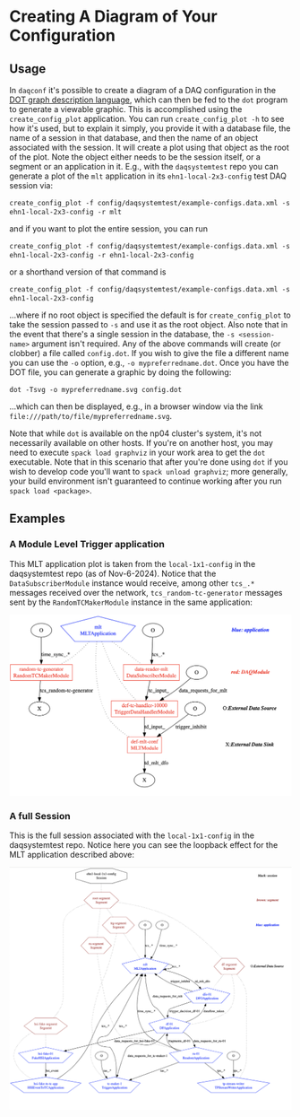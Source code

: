
# Creating A Diagram of Your Configuration

## Usage

In `daqconf` it's possible to create a diagram of a DAQ configuration in the [DOT graph description language](https://en.wikipedia.org/wiki/DOT_(graph_description_language)), which can then be fed to the `dot` program to generate a viewable graphic. This is accomplished using the `create_config_plot` application. You can run `create_config_plot -h` to see how it's used, but to explain it simply, you provide it with a database file, the name of a session in that database, and then the name of an object associated with the session. It will create a plot using that object as the root of the plot. Note the object either needs to be the session itself, or a segment or an application in it. E.g., with the `daqsystemtest` repo you can generate a plot of the `mlt` application in its `ehn1-local-2x3-config` test DAQ session via:
```
create_config_plot -f config/daqsystemtest/example-configs.data.xml -s ehn1-local-2x3-config -r mlt
```
and if you want to plot the entire session, you can run
```
create_config_plot -f config/daqsystemtest/example-configs.data.xml -s ehn1-local-2x3-config -r ehn1-local-2x3-config
```
or a shorthand version of that command is
```
create_config_plot -f config/daqsystemtest/example-configs.data.xml -s ehn1-local-2x3-config
```
...where if no root object is specified the default is for `create_config_plot` to take the session passed to `-s` and use it as the root object. Also note that in the event that there's a single session in the database, the `-s <session-name>` argument isn't required. Any of the above commands will create (or clobber) a file called `config.dot`. If you wish to give the file a different name you can use the `-o` option, e.g., `-o mypreferredname.dot`.  Once you have the DOT file, you can generate a graphic by doing the following:
```
dot -Tsvg -o mypreferredname.svg config.dot
``` 
...which can then be displayed, e.g., in a browser window via the link `file:///path/to/file/mypreferredname.svg`.

Note that while `dot` is available on the np04 cluster's system, it's not necessarily available on other hosts. If you're on another host, you may need to execute `spack load graphviz` in your work area to get the `dot` executable. Note that in this scenario that after you're done using `dot` if you wish to develop code you'll want to `spack unload graphviz`; more generally, your build environment isn't guaranteed to continue working after you run `spack load <package>`.

## Examples

### A Module Level Trigger application

This MLT application plot is taken from the `local-1x1-config` in the daqsystemtest repo (as of Nov-6-2024). Notice that the `DataSubscriberModule` instance would receive, among other `tcs_.*` messages received over the network, `tcs_random-tc-generator` messages sent by the `RandomTCMakerModule` instance in the same application:

![image](create_config_plot/mlt_plot.png)

### A full Session

This is the full session associated with the `local-1x1-config` in the daqsystemtest repo. Notice here you can see the loopback effect for the MLT application described above:

![image](create_config_plot/session_plot.png)

